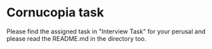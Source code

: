 # Cornucopia task
Please find the assigned task in "Interview Task" for your perusal and please read the README.md in the directory too.

